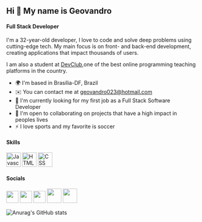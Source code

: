 ## Hi 👋 My name is Geovandro

#### Full Stack Developer

I'm a 32-year-old developer, I love to code and solve deep problems using cutting-edge tech. My main focus is on front- and back-end development, creating applications that impact thousands of users.

I am also a student at [DevClub](https://aulas.devclub.com.br/login),one of the best online programming teaching platforms in the country.

* 🌍  I'm based in Brasília-DF, Brazil
* ✉️  You can contact me at [geovandro023@hotmail.com](mailto:geovandro023@hotmail.com)
* 🚀  I'm currently looking for my first job as a Full Stack Software Developer
* 🤝  I'm open to collaborating on projects that have a high impact in peoples lives
* ⚡  I love sports and my favorite is soccer

#### Skills

<p align="left">
<a href="https://developer.mozilla.org/en-US/docs/Web/JavaScript" target="_blank" rel="noreferrer"><img src="https://img.icons8.com/color/96/javascript--v1.png" width="38" height="38" alt="Javascript" /></a>
<a href="https://developer.mozilla.org/en-US/docs/Glossary/HTML5" target="_blank" rel="noreferrer"><img src="https://img.icons8.com/color/96/html-5--v1.png" width="38" height="38" alt="HTML5" /></a>
<a href="https://reactjs.org/" target="_blank" rel="noreferrer"><img src="https://img.icons8.com/color/96/css3.png" width="38" height="38" alt="CSS" /></a>
  
</p>

#### Socials

<p align="left"> <a href="https://discord.com/users/661437172699889684" target="_blank" rel="noreferrer"><img src="https://raw.githubusercontent.com/danielcranney/readme-generator/main/public/icons/socials/discord.svg" width="32" height="32" /></a> 
  <a href="https://www.github.com/peguimasid" target="_blank" rel="noreferrer"><img src="https://raw.githubusercontent.com/danielcranney/readme-generator/main/public/icons/socials/github-dark.svg" width="32" height="32" /></a> 
  <a href="https://www.linkedin.com/in/geovandroam/" target="_blank" rel="noreferrer"><img src="https://raw.githubusercontent.com/danielcranney/readme-generator/main/public/icons/socials/linkedin.svg" width="32" height="32" /></a> 
  <a href="https://www.instagram.com/geovandro.oficial/" target="_blank" rel="noreferrer"><img src="https://img.icons8.com/color/96/instagram-new--v1.png" width="38" height="38" /></a>
   <a href="https://www.instagram.com/geovandro.oficial/" target="_blank" rel="noreferrer"><img src="https://rodolfomori.com.br/wp-content/uploads/elementor/thumbs/LOGO_1-qo8czxy553cvyvfatwq4bq0gsmaibyhntedfi6zcj4.png" width="38" height="38" /></a> 



![Anurag's GitHub stats](https://github-readme-stats.vercel.app/api?username=GeovandroAM&show_icons=true&theme=transparent)
